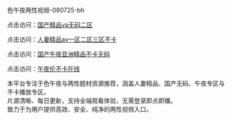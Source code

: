 色午夜两性视频-080725-bh

点击访问：<a href="https://heiliaozj3tjd.pages.dev">国产精品va无码二区</a>

点击访问：<a href="https://heiliaoe8ajia.pages.dev">人妻精品av一区二区三区不卡</a>

点击访问：<a href="https://heiliaoxqkkct.pages.dev">国产午夜亚洲精品不卡无码</a>

点击访问：<a href="https://heiliaoxwd5i8.pages.dev">午夜伦不卡在线</a>


本平台专注于色午夜与两性题材资源推荐，涵盖人妻精品、国产无码、午夜专区与不卡播放专区。  
片源清晰、每日更新，支持全端观看体验，无需登录即点即播。  
致力于为用户提供高效、安全、纯净的两性视频入口。

<span style="display:none;">[Canonical link](https://github.com/HUB20250708/viv1 ）</span>
